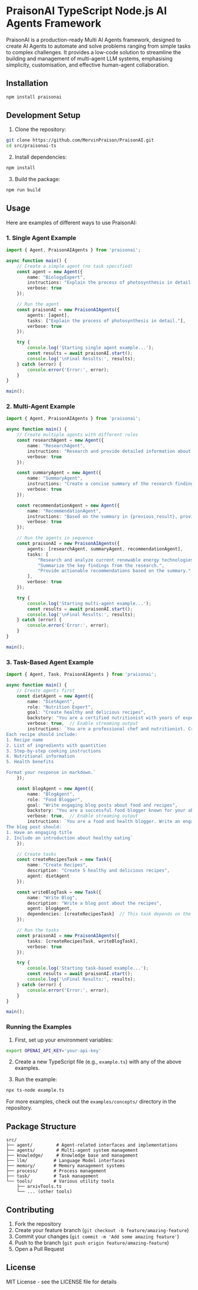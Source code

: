 # PraisonAI TypeScript Node.js AI Agents Framework

PraisonAI is a production-ready Multi AI Agents framework, designed to create AI Agents to automate and solve problems ranging from simple tasks to complex challenges. It provides a low-code solution to streamline the building and management of multi-agent LLM systems, emphasising simplicity, customisation, and effective human-agent collaboration.

## Installation

```bash
npm install praisonai
```

## Development Setup

1. Clone the repository:
```bash
git clone https://github.com/MervinPraison/PraisonAI.git
cd src/praisonai-ts
```

2. Install dependencies:
```bash
npm install
```

3. Build the package:
```bash
npm run build
```

## Usage

Here are examples of different ways to use PraisonAI:

### 1. Single Agent Example

```typescript
import { Agent, PraisonAIAgents } from 'praisonai';

async function main() {
    // Create a simple agent (no task specified)
    const agent = new Agent({
        name: "BiologyExpert",
        instructions: "Explain the process of photosynthesis in detail.",
        verbose: true
    });

    // Run the agent
    const praisonAI = new PraisonAIAgents({
        agents: [agent],
        tasks: ["Explain the process of photosynthesis in detail."],
        verbose: true
    });

    try {
        console.log('Starting single agent example...');
        const results = await praisonAI.start();
        console.log('\nFinal Results:', results);
    } catch (error) {
        console.error('Error:', error);
    }
}

main();
```

### 2. Multi-Agent Example

```typescript
import { Agent, PraisonAIAgents } from 'praisonai';

async function main() {
    // Create multiple agents with different roles
    const researchAgent = new Agent({
        name: "ResearchAgent",
        instructions: "Research and provide detailed information about renewable energy sources.",
        verbose: true
    });

    const summaryAgent = new Agent({
        name: "SummaryAgent",
        instructions: "Create a concise summary of the research findings about renewable energy sources. Use {previous_result} as input.",
        verbose: true
    });

    const recommendationAgent = new Agent({
        name: "RecommendationAgent",
        instructions: "Based on the summary in {previous_result}, provide specific recommendations for implementing renewable energy solutions.",
        verbose: true
    });

    // Run the agents in sequence
    const praisonAI = new PraisonAIAgents({
        agents: [researchAgent, summaryAgent, recommendationAgent],
        tasks: [
            "Research and analyze current renewable energy technologies and their implementation.",
            "Summarize the key findings from the research.",
            "Provide actionable recommendations based on the summary."
        ],
        verbose: true
    });

    try {
        console.log('Starting multi-agent example...');
        const results = await praisonAI.start();
        console.log('\nFinal Results:', results);
    } catch (error) {
        console.error('Error:', error);
    }
}

main();
```

### 3. Task-Based Agent Example

```typescript
import { Agent, Task, PraisonAIAgents } from 'praisonai';

async function main() {
    // Create agents first
    const dietAgent = new Agent({
        name: "DietAgent",
        role: "Nutrition Expert",
        goal: "Create healthy and delicious recipes",
        backstory: "You are a certified nutritionist with years of experience in creating balanced meal plans.",
        verbose: true,  // Enable streaming output
        instructions: `You are a professional chef and nutritionist. Create 5 healthy food recipes that are both nutritious and delicious.
Each recipe should include:
1. Recipe name
2. List of ingredients with quantities
3. Step-by-step cooking instructions
4. Nutritional information
5. Health benefits

Format your response in markdown.`
    });

    const blogAgent = new Agent({
        name: "BlogAgent",
        role: "Food Blogger",
        goal: "Write engaging blog posts about food and recipes",
        backstory: "You are a successful food blogger known for your ability to make recipes sound delicious and approachable.",
        verbose: true,  // Enable streaming output
        instructions: `You are a food and health blogger. Write an engaging blog post about the provided recipes.
The blog post should:
1. Have an engaging title
2. Include an introduction about healthy eating`
    });

    // Create tasks
    const createRecipesTask = new Task({
        name: "Create Recipes",
        description: "Create 5 healthy and delicious recipes",
        agent: dietAgent
    });

    const writeBlogTask = new Task({
        name: "Write Blog",
        description: "Write a blog post about the recipes",
        agent: blogAgent,
        dependencies: [createRecipesTask]  // This task depends on the recipes being created first
    });

    // Run the tasks
    const praisonAI = new PraisonAIAgents({
        tasks: [createRecipesTask, writeBlogTask],
        verbose: true
    });

    try {
        console.log('Starting task-based example...');
        const results = await praisonAI.start();
        console.log('\nFinal Results:', results);
    } catch (error) {
        console.error('Error:', error);
    }
}

main();
```

### Running the Examples

1. First, set up your environment variables:
```bash
export OPENAI_API_KEY='your-api-key'
```

2. Create a new TypeScript file (e.g., `example.ts`) with any of the above examples.

3. Run the example:
```bash
npx ts-node example.ts
```

For more examples, check out the `examples/concepts/` directory in the repository.

## Package Structure

```
src/
├── agent/         # Agent-related interfaces and implementations
├── agents/        # Multi-agent system management
├── knowledge/     # Knowledge base and management
├── llm/          # Language Model interfaces
├── memory/       # Memory management systems
├── process/      # Process management
├── task/         # Task management
└── tools/        # Various utility tools
    ├── arxivTools.ts
    └── ... (other tools)
```

## Contributing

1. Fork the repository
2. Create your feature branch (`git checkout -b feature/amazing-feature`)
3. Commit your changes (`git commit -m 'Add some amazing feature'`)
4. Push to the branch (`git push origin feature/amazing-feature`)
5. Open a Pull Request

## License

MIT License - see the LICENSE file for details